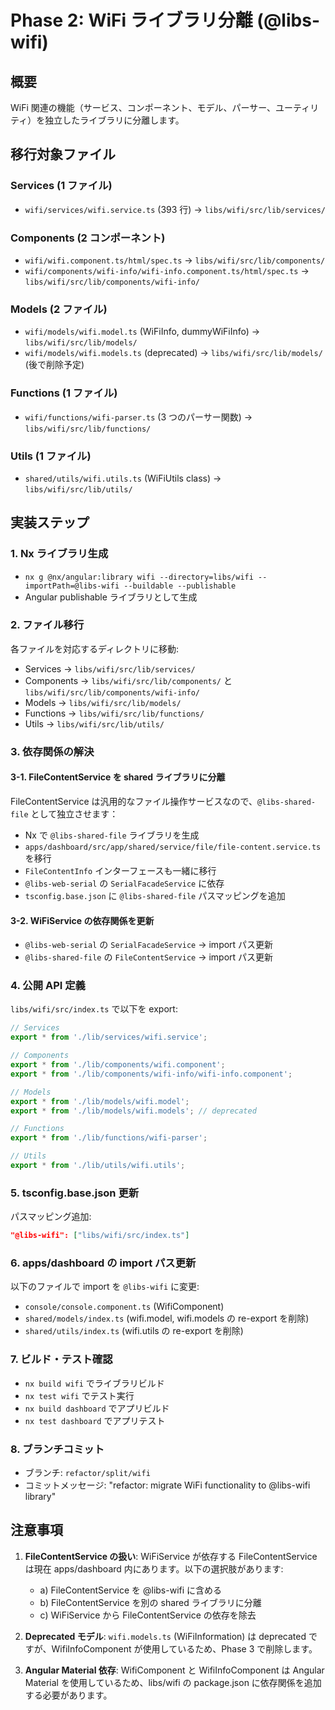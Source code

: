# Phase 2: WiFi ライブラリ分離 (@libs-wifi)

## 概要

WiFi 関連の機能（サービス、コンポーネント、モデル、パーサー、ユーティリティ）を独立したライブラリに分離します。

## 移行対象ファイル

### Services (1 ファイル)

- `wifi/services/wifi.service.ts` (393 行) → `libs/wifi/src/lib/services/`

### Components (2 コンポーネント)

- `wifi/wifi.component.ts/html/spec.ts` → `libs/wifi/src/lib/components/`
- `wifi/components/wifi-info/wifi-info.component.ts/html/spec.ts` → `libs/wifi/src/lib/components/wifi-info/`

### Models (2 ファイル)

- `wifi/models/wifi.model.ts` (WiFiInfo, dummyWiFiInfo) → `libs/wifi/src/lib/models/`
- `wifi/models/wifi.models.ts` (deprecated) → `libs/wifi/src/lib/models/` (後で削除予定)

### Functions (1 ファイル)

- `wifi/functions/wifi-parser.ts` (3 つのパーサー関数) → `libs/wifi/src/lib/functions/`

### Utils (1 ファイル)

- `shared/utils/wifi.utils.ts` (WiFiUtils class) → `libs/wifi/src/lib/utils/`

## 実装ステップ

### 1. Nx ライブラリ生成

- `nx g @nx/angular:library wifi --directory=libs/wifi --importPath=@libs-wifi --buildable --publishable`
- Angular publishable ライブラリとして生成

### 2. ファイル移行

各ファイルを対応するディレクトリに移動:

- Services → `libs/wifi/src/lib/services/`
- Components → `libs/wifi/src/lib/components/` と `libs/wifi/src/lib/components/wifi-info/`
- Models → `libs/wifi/src/lib/models/`
- Functions → `libs/wifi/src/lib/functions/`
- Utils → `libs/wifi/src/lib/utils/`

### 3. 依存関係の解決

#### 3-1. FileContentService を shared ライブラリに分離

FileContentService は汎用的なファイル操作サービスなので、`@libs-shared-file` として独立させます：

- Nx で `@libs-shared-file` ライブラリを生成
- `apps/dashboard/src/app/shared/service/file/file-content.service.ts` を移行
- `FileContentInfo` インターフェースも一緒に移行
- `@libs-web-serial` の `SerialFacadeService` に依存
- `tsconfig.base.json` に `@libs-shared-file` パスマッピングを追加

#### 3-2. WiFiService の依存関係を更新

- `@libs-web-serial` の `SerialFacadeService` → import パス更新
- `@libs-shared-file` の `FileContentService` → import パス更新

### 4. 公開 API 定義

`libs/wifi/src/index.ts` で以下を export:

```typescript
// Services
export * from './lib/services/wifi.service';

// Components
export * from './lib/components/wifi.component';
export * from './lib/components/wifi-info/wifi-info.component';

// Models
export * from './lib/models/wifi.model';
export * from './lib/models/wifi.models'; // deprecated

// Functions
export * from './lib/functions/wifi-parser';

// Utils
export * from './lib/utils/wifi.utils';
```

### 5. tsconfig.base.json 更新

パスマッピング追加:

```json
"@libs-wifi": ["libs/wifi/src/index.ts"]
```

### 6. apps/dashboard の import パス更新

以下のファイルで import を `@libs-wifi` に変更:

- `console/console.component.ts` (WifiComponent)
- `shared/models/index.ts` (wifi.model, wifi.models の re-export を削除)
- `shared/utils/index.ts` (wifi.utils の re-export を削除)

### 7. ビルド・テスト確認

- `nx build wifi` でライブラリビルド
- `nx test wifi` でテスト実行
- `nx build dashboard` でアプリビルド
- `nx test dashboard` でアプリテスト

### 8. ブランチコミット

- ブランチ: `refactor/split/wifi`
- コミットメッセージ: "refactor: migrate WiFi functionality to @libs-wifi library"

## 注意事項

1. **FileContentService の扱い**: WiFiService が依存する FileContentService は現在 apps/dashboard 内にあります。以下の選択肢があります:

   - a) FileContentService を @libs-wifi に含める
   - b) FileContentService を別の shared ライブラリに分離
   - c) WiFiService から FileContentService の依存を除去

2. **Deprecated モデル**: `wifi.models.ts` (WiFiInformation) は deprecated ですが、WifiInfoComponent が使用しているため、Phase 3 で削除します。

3. **Angular Material 依存**: WifiComponent と WifiInfoComponent は Angular Material を使用しているため、libs/wifi の package.json に依存関係を追加する必要があります。
